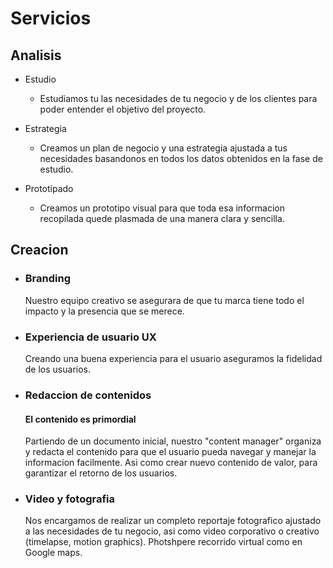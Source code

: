 # Servicios

## Analisis

- Estudio
  - Estudiamos tu las necesidades de tu negocio y de los clientes para poder entender el objetivo del proyecto.

- Estrategia
  - Creamos un plan de negocio y una estrategia ajustada a tus necesidades basandonos en todos los datos obtenidos en la fase de estudio. 

- Prototipado
  - Creamos un prototipo visual para que toda esa informacion recopilada quede plasmada de una manera clara y sencilla.  

## Creacion

- ### Branding
   Nuestro equipo creativo se asegurara de que tu marca tiene todo el impacto y la presencia que se merece. 

- ### Experiencia de usuario UX
   Creando una buena experiencia para el usuario aseguramos la fidelidad de los usuarios.

- ### Redaccion de contenidos
   #### El contenido es primordial
   Partiendo de un documento inicial, nuestro "content manager" organiza y redacta el contenido para que el usuario pueda navegar y manejar la informacion facilmente. Asi como crear nuevo contenido de valor, para garantizar el retorno de los usuarios.

- ### Video y fotografia
   Nos encargamos de realizar un completo reportaje fotografico ajustado a las necesidades de tu negocio, asi como video corporativo o creativo (timelapse, motion graphics).
   Photshpere recorrido virtual como en Google maps.
